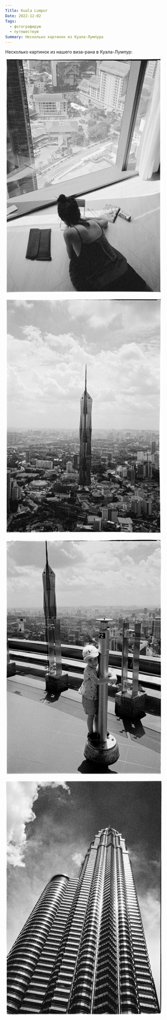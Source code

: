 ```yaml
---
Title: Kuala Lumpur
Date: 2022-12-02
Tags:
  - фотографирую
  - путешествую
Summary: Несколько картинок из Куала-Лумпура
---
```


Несколько картинок из нашего виза-рана в Куала-Лумпур:

![Katya lying down](images/kl-1.jpg)

![Tower](images/kl-2.jpg)

![Zakhary hug](images/kl-3.jpg)

![Petronas](images/kl-4.jpg)